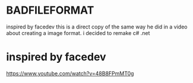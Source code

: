 
# BADFILEFORMAT 

inspired by facedev
this is a direct copy of the same way he did in a video about creating a image format. i decided to remake c# .net

# inspired by facedev
https://www.youtube.com/watch?v=48B8FPmMT0g

